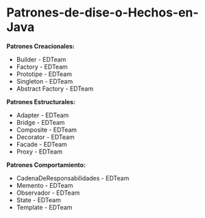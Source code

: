 # Patrones-de-dise-o-Hechos-en-Java

**Patrones Creacionales:**

- Builder - EDTeam
- Factory - EDTeam
- Prototipe - EDTeam
- Singleton - EDTeam
- Abstract Factory - EDTeam

**Patrones Estructurales:**

- Adapter - EDTeam
- Bridge - EDTeam
- Composite - EDTeam
- Decorator - EDTeam
- Facade - EDTeam
- Proxy - EDTeam

**Patrones Comportamiento:**

- CadenaDeResponsabilidades - EDTeam
- Memento - EDTeam
- Observador - EDTeam
- State - EDTeam
- Template - EDTeam

